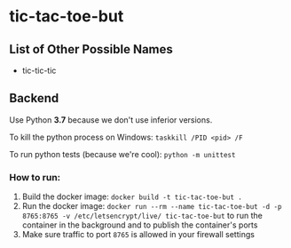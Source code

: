 # tic-tac-toe-but

## List of Other Possible Names
* tic-tic-tic

## Backend
Use Python **3.7** because we don't use inferior versions.

To kill the python process on Windows: `taskkill /PID <pid> /F`

To run python tests (because we're cool): `python -m unittest`

### How to run:
1. Build the docker image: `docker build -t tic-tac-toe-but .`
2. Run the docker image: `docker run --rm --name tic-tac-toe-but -d -p 8765:8765 -v /etc/letsencrypt/live/ tic-tac-toe-but` to run the container in the background and to publish the container's ports
3. Make sure traffic to port `8765` is allowed in your firewall settings
